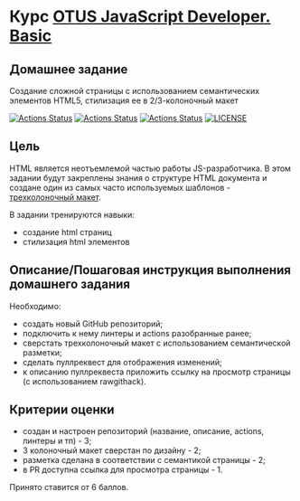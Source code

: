 # Курс [OTUS JavaScript Developer. Basic](https://otus.ru/lessons/javascript-basic/)

## Домашнее задание

Создание сложной страницы с использованием семантических элементов HTML5, стилизация ее в 2/3-колоночный макет

[![Actions Status](https://github.com/alexey-sidorov-dev/otus-javascript-page-layout/workflows/PR%20Sanity%20Check/badge.svg)](https://github.com/alexey-sidorov-dev/otus-javascript-page-layout/actions)
[![Actions Status](https://github.com/alexey-sidorov-dev/otus-javascript-page-layout/workflows/Deploy%20to%20GitHub%20Pages/badge.svg)](https://alexey-sidorov-dev.github.io/otus-javascript-page-layout/)
[![Actions Status](https://github.com/alexey-sidorov-dev/otus-javascript-page-layout/workflows/Add%20CodeSandbox%20link/badge.svg)](https://github.com/alexey-sidorov-dev/otus-javascript-page-layout/actions)
[![LICENSE](https://img.shields.io/badge/license-ISC-brightgreen.svg)](ISC)

## Цель

HTML является неотъемлемой частью работы JS-разработчика. В этом задании будут закреплены знания о структуре HTML документа и создане один из самых часто используемых шаблонов - [трехколоночный макет](https://upload.wikimedia.org/wikipedia/commons/5/50/%D0%A2%D1%80%D1%91%D1%85%D0%BA%D0%BE%D0%BB%D0%BE%D0%BD%D0%BE%D1%87%D0%BD%D1%8B%D0%B9_%D1%82%D0%B8%D0%BF%D0%BE%D0%B2%D0%BE%D0%B9_%D0%B2%D0%B5%D0%B1-%D0%BC%D0%B0%D0%BA%D0%B5%D1%82.png).

В задании тренируются навыки:

- создание html страниц
- стилизация html элементов

## Описание/Пошаговая инструкция выполнения домашнего задания

Необходимо:

- создать новый GitHub репозиторий;
- подключить к нему линтеры и actions разобранные ранее;
- сверстать трехколоночный макет с использованием семантической разметки;
- сделать пуллреквест для отображения изменений;
- к описанию пуллреквеста приложить ссылку на просмотр страницы (с использованием rawgithack).

## Критерии оценки

- создан и настроен репозиторий (название, описание, actions, линтеры и тп) - 3;
- 3 колоночный макет сверстан по дизайну - 2;
- разметка сделана в соответствии с семантикой страницы - 2;
- в PR доступна ссылка для просмотра страницы - 1.

Принято ставится от 6 баллов.
